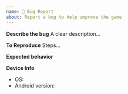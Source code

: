 ```yaml
---
name: 🐞 Bug Report
about: Report a bug to help improve the game
---
```


**Describe the bug**
A clear description...

**To Reproduce**
Steps...

**Expected behavior**

**Device Info**
- OS:
- Android version:
